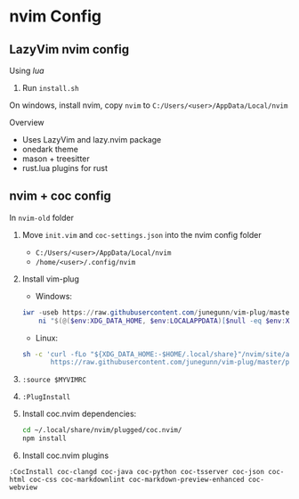 # nvim Config

## LazyVim nvim config

Using *lua*

1. Run `install.sh`

On windows, install nvim, copy `nvim` to `C:/Users/<user>/AppData/Local/nvim`

Overview

* Uses LazyVim and lazy.nvim package
* onedark theme
* mason + treesitter
* rust.lua plugins for rust

## nvim + coc config

In `nvim-old` folder

1. Move `init.vim` and `coc-settings.json` into the nvim config folder
   * `C:/Users/<user>/AppData/Local/nvim`
   * `/home/<user>/.config/nvim`
2. Install vim-plug
   * Windows:

    ```Powershell
    iwr -useb https://raw.githubusercontent.com/junegunn/vim-plug/master/plug.vim |`
        ni "$(@($env:XDG_DATA_HOME, $env:LOCALAPPDATA)[$null -eq $env:XDG_DATA_HOME])/nvim-data/site/autoload/plug.vim" -Force
    ```

    * Linux:

    ```Bash
    sh -c 'curl -fLo "${XDG_DATA_HOME:-$HOME/.local/share}"/nvim/site/autoload/plug.vim --create-dirs \
           https://raw.githubusercontent.com/junegunn/vim-plug/master/plug.vim'
    ```

3. `:source $MYVIMRC`
4. `:PlugInstall`
5. Install coc.nvim dependencies:

   ```Bash
   cd ~/.local/share/nvim/plugged/coc.nvim/
   npm install
   ```

6. Install coc.nvim plugins

`:CocInstall coc-clangd coc-java coc-python coc-tsserver coc-json coc-html coc-css
coc-markdownlint coc-markdown-preview-enhanced coc-webview`

